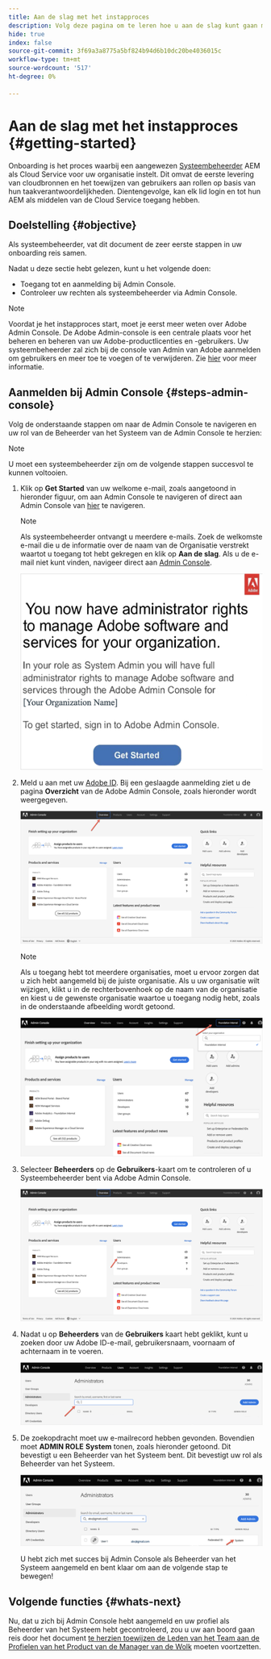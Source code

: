 ```yaml
---
title: Aan de slag met het instapproces
description: Volg deze pagina om te leren hoe u aan de slag kunt gaan met een instapreis
hide: true
index: false
source-git-commit: 3f69a3a8775a5bf824b94d6b10dc20be4036015c
workflow-type: tm+mt
source-wordcount: '517'
ht-degree: 0%

---
```


# Aan de slag met het instapproces {#getting-started}

Onboarding is het proces waarbij een aangewezen [Systeembeheerder](https://experienceleague.adobe.com/docs/experience-manager-cloud-service/onboarding/onboarding-concepts/system-administrator.html?lang=en) AEM als Cloud Service voor uw organisatie instelt. Dit omvat de eerste levering van cloudbronnen en het toewijzen van gebruikers aan rollen op basis van hun taakverantwoordelijkheden. Dientengevolge, kan elk lid login en tot hun AEM als middelen van de Cloud Service toegang hebben.

## Doelstelling {#objective}

Als systeembeheerder, vat dit document de zeer eerste stappen in uw onboarding reis samen.

Nadat u deze sectie hebt gelezen, kunt u het volgende doen:

* Toegang tot en aanmelding bij Admin Console.
* Controleer uw rechten als systeembeheerder via Admin Console.

>[!NOTE]
>Voordat je het instapproces start, moet je eerst meer weten over Adobe Admin Console. De Adobe Admin-console is een centrale plaats voor het beheren en beheren van uw Adobe-productlicenties en -gebruikers. Uw systeembeheerder zal zich bij de console van Admin van Adobe aanmelden om gebruikers en meer toe te voegen of te verwijderen. Zie [hier](https://experienceleague.adobe.com/docs/experience-manager-cloud-service/onboarding/onboarding-concepts/admin-console.html?lang=en) voor meer informatie.


## Aanmelden bij Admin Console {#steps-admin-console}

Volg de onderstaande stappen om naar de Admin Console te navigeren en uw rol van de Beheerder van het Systeem van de Admin Console te herzien:

>[!NOTE]
>U moet een systeembeheerder zijn om de volgende stappen succesvol te kunnen voltooien.

1. Klik op **Get Started** van uw welkome e-mail, zoals aangetoond in hieronder figuur, om aan Admin Console te navigeren of direct aan Admin Console van [hier](https://adminconsole.adobe.com) te navigeren.

   >[!NOTE]
   >Als systeembeheerder ontvangt u meerdere e-mails. Zoek de welkomste e-mail die u de informatie over de naam van de Organisatie verstrekt waartot u toegang tot hebt gekregen en klik op **Aan de slag**. Als u de e-mail niet kunt vinden, navigeer direct aan [Admin Console](https://adminconsole.adobe.com/).

   ![](/help/onboarding/onboarding-journey/assets/sys-admin-getstarted.png)

1. Meld u aan met uw [Adobe ID](https://experienceleague.adobe.com/docs/experience-manager-cloud-service/onboarding/onboarding-concepts/adobe-id.html?lang=en). Bij een geslaagde aanmelding ziet u de pagina **Overzicht** van de Adobe Admin Console, zoals hieronder wordt weergegeven.

   ![](/help/onboarding/onboarding-journey/assets/get-started1.png)

   >[!NOTE]
   >Als u toegang hebt tot meerdere organisaties, moet u ervoor zorgen dat u zich hebt aangemeld bij de juiste organisatie. Als u uw organisatie wilt wijzigen, klikt u in de rechterbovenhoek op de naam van de organisatie en kiest u de gewenste organisatie waartoe u toegang nodig hebt, zoals in de onderstaande afbeelding wordt getoond.

   ![](/help/onboarding/onboarding-journey/assets/admin-console-orgswitch.png)

1. Selecteer **Beheerders** op de **Gebruikers**-kaart om te controleren of u Systeembeheerder bent via Adobe Admin Console.

   ![](/help/onboarding/onboarding-journey/assets/get-started2.png)

1. Nadat u op **Beheerders** van de **Gebruikers** kaart hebt geklikt, kunt u zoeken door uw Adobe ID-e-mail, gebruikersnaam, voornaam of achternaam in te voeren.

   ![](/help/onboarding/onboarding-journey/assets/get-started3.png)

1. De zoekopdracht moet uw e-mailrecord hebben gevonden. Bovendien moet **ADMIN ROLE** **System** tonen, zoals hieronder getoond. Dit bevestigt u een Beheerder van het Systeem bent. Dit bevestigt uw rol als Beheerder van het Systeem.

   ![](/help/onboarding/onboarding-journey/assets/get-started4.png)

   U hebt zich met succes bij Admin Console als Beheerder van het Systeem aangemeld en bent klaar om aan de volgende stap te bewegen!

## Volgende functies {#whats-next}

Nu, dat u zich bij Admin Console hebt aangemeld en uw profiel als Beheerder van het Systeem hebt gecontroleerd, zou u uw aan boord gaan reis door het document [te herzien toewijzen de Leden van het Team aan de Profielen van het Product van de Manager van de Wolk](/help/onboarding/onboarding-journey/assign-team-members-cloud-manager.md) moeten voortzetten.

